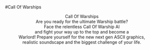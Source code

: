 #Call Of Warships
<p align="center">
Call Of Warships <br />
Are you ready for the ultimate Warship battle?<br />
Face the relentless Call Of Warship AI<br />
and fight your way up to the top and become a<br />
Warlord!
Prepare yourself for the new next gen ASCII graphics,<br />
realistic soundscape and the biggest challenge of your life.<br />
</p>
